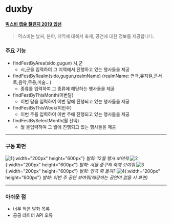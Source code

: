 # duxby
#### [빅스비 캡슐 챌린지 2019 입선](https://bixby.developer.samsung.com/newsroom/ko-kr/%EA%B3%B5%EC%A7%80-%E2%80%98%EB%B9%85%EC%8A%A4%EB%B9%84-%EC%BA%A1%EC%8A%90-%EC%B1%8C%EB%A6%B0%EC%A7%80-2019-%EA%B2%B0%EC%84%A0-%EC%A7%84%EC%B6%9C%EC%9E%91-%EB%B0%8F-%EC%9E%85%EC%84%A0%EC%9E%91%EC%9D%84-%EB%B0%9C%ED%91%9C%ED%95%A9%EB%8B%88%EB%8B%A4)
> 덕스비는 날짜, 분야, 지역에 대해서 축제, 공연에 대한 정보를 제공합니다.

### 주요 기능
 * findFestByArea(sido,gugun) 시,군
    - 시,군을 입력하여 그 지역에서 진행하고 있는 행사들을 제공
 * findFestByRealm(sido,gugun,realmName) (realmName: 연극,뮤지컬,콘서트,음악,무용,미술...)
    - 종류를 입력하여 그 종류에 해당하는 행사들을 제공
 * findFestByThisMonth(이번달)
    - 이번 달을 입력하여 이번 달에 진행되고 있는 행사들을 제공
 * findFestByThisWeek(이번주)
    - 이번 주를 입력하여 이번 주에 진행되고 있는 행사들을 제공
 * findFestBySelectMonth(월 선택)
   - 월 을입력하여 그 월에 진행되고 있는 행사들을 제공   
---

### 구동 화면
![1](./img/12.jpg){:width="200px" height="600px"}
_발화: 12월 행사 보여줘_
![2](./img/sido.jpg){:width="200px" height="600px"}
_발화: 서울 중구의 축제 보여줘_
![3](./img/realmName.jpg){:width="200px" height="600px"}
_발화: 연극 뭐 볼까?_
![4](./img/thisweek.jpg){:width="200px" height="600px"}
_발화: 이번 주 공연 보여줘(해당하는 공연이 없을 시 화면)_

---
### 아쉬운 점
 * 너무 적은 발화 목록
 * 공공 데이터 API 오류
